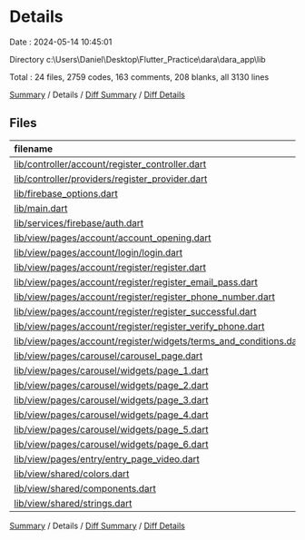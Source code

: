# Details

Date : 2024-05-14 10:45:01

Directory c:\\Users\\Daniel\\Desktop\\Flutter_Practice\\dara\\dara_app\\lib

Total : 24 files,  2759 codes, 163 comments, 208 blanks, all 3130 lines

[Summary](results.md) / Details / [Diff Summary](diff.md) / [Diff Details](diff-details.md)

## Files
| filename | language | code | comment | blank | total |
| :--- | :--- | ---: | ---: | ---: | ---: |
| [lib/controller/account/register_controller.dart](/lib/controller/account/register_controller.dart) | Dart | 8 | 0 | 1 | 9 |
| [lib/controller/providers/register_provider.dart](/lib/controller/providers/register_provider.dart) | Dart | 39 | 2 | 5 | 46 |
| [lib/firebase_options.dart](/lib/firebase_options.dart) | Dart | 53 | 12 | 4 | 69 |
| [lib/main.dart](/lib/main.dart) | Dart | 56 | 4 | 6 | 66 |
| [lib/services/firebase/auth.dart](/lib/services/firebase/auth.dart) | Dart | 31 | 6 | 6 | 43 |
| [lib/view/pages/account/account_opening.dart](/lib/view/pages/account/account_opening.dart) | Dart | 73 | 7 | 8 | 88 |
| [lib/view/pages/account/login/login.dart](/lib/view/pages/account/login/login.dart) | Dart | 191 | 13 | 16 | 220 |
| [lib/view/pages/account/register/register.dart](/lib/view/pages/account/register/register.dart) | Dart | 202 | 9 | 16 | 227 |
| [lib/view/pages/account/register/register_email_pass.dart](/lib/view/pages/account/register/register_email_pass.dart) | Dart | 177 | 13 | 12 | 202 |
| [lib/view/pages/account/register/register_phone_number.dart](/lib/view/pages/account/register/register_phone_number.dart) | Dart | 126 | 12 | 14 | 152 |
| [lib/view/pages/account/register/register_successful.dart](/lib/view/pages/account/register/register_successful.dart) | Dart | 63 | 5 | 7 | 75 |
| [lib/view/pages/account/register/register_verify_phone.dart](/lib/view/pages/account/register/register_verify_phone.dart) | Dart | 105 | 8 | 9 | 122 |
| [lib/view/pages/account/register/widgets/terms_and_conditions.dart](/lib/view/pages/account/register/widgets/terms_and_conditions.dart) | Dart | 389 | 45 | 36 | 470 |
| [lib/view/pages/carousel/carousel_page.dart](/lib/view/pages/carousel/carousel_page.dart) | Dart | 12 | 0 | 3 | 15 |
| [lib/view/pages/carousel/widgets/page_1.dart](/lib/view/pages/carousel/widgets/page_1.dart) | Dart | 117 | 2 | 5 | 124 |
| [lib/view/pages/carousel/widgets/page_2.dart](/lib/view/pages/carousel/widgets/page_2.dart) | Dart | 152 | 2 | 5 | 159 |
| [lib/view/pages/carousel/widgets/page_3.dart](/lib/view/pages/carousel/widgets/page_3.dart) | Dart | 152 | 2 | 5 | 159 |
| [lib/view/pages/carousel/widgets/page_4.dart](/lib/view/pages/carousel/widgets/page_4.dart) | Dart | 152 | 2 | 5 | 159 |
| [lib/view/pages/carousel/widgets/page_5.dart](/lib/view/pages/carousel/widgets/page_5.dart) | Dart | 152 | 2 | 5 | 159 |
| [lib/view/pages/carousel/widgets/page_6.dart](/lib/view/pages/carousel/widgets/page_6.dart) | Dart | 152 | 2 | 5 | 159 |
| [lib/view/pages/entry/entry_page_video.dart](/lib/view/pages/entry/entry_page_video.dart) | Dart | 49 | 0 | 10 | 59 |
| [lib/view/shared/colors.dart](/lib/view/shared/colors.dart) | Dart | 7 | 0 | 0 | 7 |
| [lib/view/shared/components.dart](/lib/view/shared/components.dart) | Dart | 190 | 3 | 6 | 199 |
| [lib/view/shared/strings.dart](/lib/view/shared/strings.dart) | Dart | 111 | 12 | 19 | 142 |

[Summary](results.md) / Details / [Diff Summary](diff.md) / [Diff Details](diff-details.md)